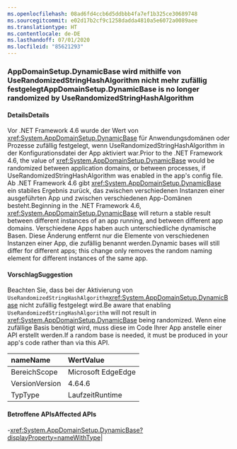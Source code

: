 ```yaml
---
ms.openlocfilehash: 08ad6fd4ccb6d5ddbbb4fa7ef1b325ce30689748
ms.sourcegitcommit: e02d17b2cf9c1258dadda4810a5e6072a0089aee
ms.translationtype: HT
ms.contentlocale: de-DE
ms.lasthandoff: 07/01/2020
ms.locfileid: "85621293"
---
```

### <a name="appdomainsetupdynamicbase-is-no-longer-randomized-by-userandomizedstringhashalgorithm"></a><span data-ttu-id="ab70a-101">AppDomainSetup.DynamicBase wird mithilfe von UseRandomizedStringHashAlgorithm nicht mehr zufällig festgelegt</span><span class="sxs-lookup"><span data-stu-id="ab70a-101">AppDomainSetup.DynamicBase is no longer randomized by UseRandomizedStringHashAlgorithm</span></span>

#### <a name="details"></a><span data-ttu-id="ab70a-102">Details</span><span class="sxs-lookup"><span data-stu-id="ab70a-102">Details</span></span>

<span data-ttu-id="ab70a-103">Vor .NET Framework 4.6 wurde der Wert von <xref:System.AppDomainSetup.DynamicBase> für Anwendungsdomänen oder Prozesse zufällig festgelegt, wenn UseRandomizedStringHashAlgorithm in der Konfigurationsdatei der App aktiviert war.</span><span class="sxs-lookup"><span data-stu-id="ab70a-103">Prior to the .NET Framework 4.6, the value of <xref:System.AppDomainSetup.DynamicBase> would be randomized between application domains, or between processes, if UseRandomizedStringHashAlgorithm was enabled in the app's config file.</span></span> <span data-ttu-id="ab70a-104">Ab .NET Framework 4.6 gibt <xref:System.AppDomainSetup.DynamicBase> ein stabiles Ergebnis zurück, das zwischen verschiedenen Instanzen einer ausgeführten App und zwischen verschiedenen App-Domänen besteht.</span><span class="sxs-lookup"><span data-stu-id="ab70a-104">Beginning in the .NET Framework 4.6, <xref:System.AppDomainSetup.DynamicBase> will return a stable result between different instances of an app running, and between different app domains.</span></span> <span data-ttu-id="ab70a-105">Verschiedene Apps haben auch unterschiedliche dynamische Basen. Diese Änderung entfernt nur die Elemente von verschiedenen Instanzen einer App, die zufällig benannt werden.</span><span class="sxs-lookup"><span data-stu-id="ab70a-105">Dynamic bases will still differ for different apps; this change only removes the random naming element for different instances of the same app.</span></span>

#### <a name="suggestion"></a><span data-ttu-id="ab70a-106">Vorschlag</span><span class="sxs-lookup"><span data-stu-id="ab70a-106">Suggestion</span></span>

<span data-ttu-id="ab70a-107">Beachten Sie, dass bei der Aktivierung von <code>UseRandomizedStringHashAlgorithm</code><xref:System.AppDomainSetup.DynamicBase> nicht zufällig festgelegt wird.</span><span class="sxs-lookup"><span data-stu-id="ab70a-107">Be aware that enabling <code>UseRandomizedStringHashAlgorithm</code> will not result in <xref:System.AppDomainSetup.DynamicBase> being randomized.</span></span> <span data-ttu-id="ab70a-108">Wenn eine zufällige Basis benötigt wird, muss diese im Code Ihrer App anstelle einer API erstellt werden.</span><span class="sxs-lookup"><span data-stu-id="ab70a-108">If a random base is needed, it must be produced in your app's code rather than via this API.</span></span>

| <span data-ttu-id="ab70a-109">name</span><span class="sxs-lookup"><span data-stu-id="ab70a-109">Name</span></span>    | <span data-ttu-id="ab70a-110">Wert</span><span class="sxs-lookup"><span data-stu-id="ab70a-110">Value</span></span>       |
|:--------|:------------|
| <span data-ttu-id="ab70a-111">Bereich</span><span class="sxs-lookup"><span data-stu-id="ab70a-111">Scope</span></span>   |<span data-ttu-id="ab70a-112">Microsoft Edge</span><span class="sxs-lookup"><span data-stu-id="ab70a-112">Edge</span></span>|
|<span data-ttu-id="ab70a-113">Version</span><span class="sxs-lookup"><span data-stu-id="ab70a-113">Version</span></span>|<span data-ttu-id="ab70a-114">4.6</span><span class="sxs-lookup"><span data-stu-id="ab70a-114">4.6</span></span>|
|<span data-ttu-id="ab70a-115">Typ</span><span class="sxs-lookup"><span data-stu-id="ab70a-115">Type</span></span>|<span data-ttu-id="ab70a-116">Laufzeit</span><span class="sxs-lookup"><span data-stu-id="ab70a-116">Runtime</span></span>

#### <a name="affected-apis"></a><span data-ttu-id="ab70a-117">Betroffene APIs</span><span class="sxs-lookup"><span data-stu-id="ab70a-117">Affected APIs</span></span>

-<xref:System.AppDomainSetup.DynamicBase?displayProperty=nameWithType></li></ul>|
